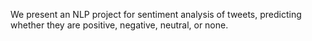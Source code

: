 We present an NLP project for sentiment analysis of tweets, predicting whether they are positive, negative, neutral, or none.
